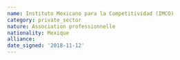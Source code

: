 ```yaml
---
name: Instituto Mexicano para la Competitividad (IMCO)
category: private_sector
nature: Association professionnelle 
nationality: Mexique
alliance: 
date_signed: '2018-11-12'
---
```

    